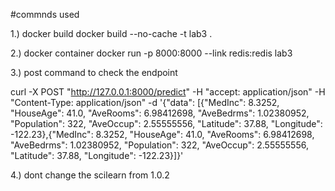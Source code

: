 #commnds used 

1.) docker build 
docker build --no-cache -t lab3 .

2.) docker container 
docker run -p 8000:8000 --link redis:redis lab3

3.) post command to check the endpoint

curl -X POST "http://127.0.0.1:8000/predict" -H "accept: application/json" -H "Content-Type: application/json" -d '{"data": [{"MedInc": 8.3252, "HouseAge": 41.0, "AveRooms": 6.98412698, "AveBedrms": 1.02380952, "Population": 322, "AveOccup": 2.55555556, "Latitude": 37.88, "Longitude": -122.23},{"MedInc": 8.3252, "HouseAge": 41.0, "AveRooms": 6.98412698, "AveBedrms": 1.02380952, "Population": 322, "AveOccup": 2.55555556, "Latitude": 37.88, "Longitude": -122.23}]}'

4.) dont change the scilearn from 1.0.2

